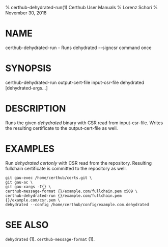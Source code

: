 % certhub-dehydrated-run(1) Certhub User Manuals
% Lorenz Schori
% November 30, 2018

# NAME

certhub-dehydrated-run - Runs dehydrated --signcsr command once

# SYNOPSIS

certhub-dehydrated-run output-cert-file input-csr-file dehydrated [dehydrated-args...]

# DESCRIPTION

Runs the given *dehydrated* binary with CSR read from input-csr-file. Writes
the resulting certificate to the output-cert-file as well.

# EXAMPLES

Run *dehydrated certonly* with CSR read from the repository. Resulting fullchain
certificate is committed to the repository as well.

    git gau-exec /home/certhub/certs.git \
    git gau-ac \
    git gau-xargs -I{} \
    certhub-message-format {}/example.com/fullchain.pem x509 \
    certhub-dehydrated-run {}/example.com/fullchain.pem {}/example.com/csr.pem \
    dehydrated --config /home/certhub/config/example.com.dehydrated

# SEE ALSO

`dehydrated` (1).
`certhub-message-format` (1).
